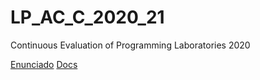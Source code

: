 # LP_AC_C_2020_21
Continuous Evaluation of Programming Laboratories 2020

[Enunciado](https://github.com/estg-lei-workgroup/LP_AC_C_2020_21/blob/master/Enunciado.pdf)
[Docs](https://estg-lei-workgroup.github.io/LP_AC_C_2020_21/) 
